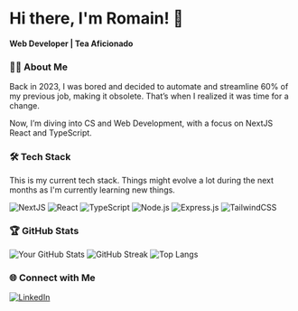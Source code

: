 # Hi there, I'm Romain! 👋
**Web Developer | Tea Aficionado**
### 🧑‍💻 About Me
Back in 2023, I was bored and decided to automate and streamline 60% of my previous job, making it obsolete.
That’s when I realized it was time for a change.  

Now, I’m diving into CS and Web Development, with a focus on NextJS React and TypeScript.

### 🛠️ Tech Stack
This is my current tech stack. Things might evolve a lot during the next months as I'm currently learning new things.  

![NextJS](https://img.shields.io/badge/next.js-000000?style=for-the-badge&logo=nextdotjs&logoColor=white)
![React](https://img.shields.io/badge/React-20232A?style=for-the-badge&logo=react&logoColor=white) 
![TypeScript](https://img.shields.io/badge/TypeScript-007ACC?style=for-the-badge&logo=typescript&logoColor=white) 
![Node.js](https://img.shields.io/badge/Node.js-339933?style=for-the-badge&logo=nodedotjs&logoColor=white) 
![Express.js](https://img.shields.io/badge/Express.js-000000?style=for-the-badge&logo=express&logoColor=white) 
![TailwindCSS](https://img.shields.io/badge/TailwindCSS-38B2AC?style=for-the-badge&logo=tailwind-css&logoColor=white)  

### 🏆 GitHub Stats
![Your GitHub Stats](https://github-readme-stats.vercel.app/api?username=Mokalbari&show_icons=true&theme=dracula)
![GitHub Streak](https://streak-stats.demolab.com?user=Mokalbari&theme=dracula)
![Top Langs](https://github-readme-stats.vercel.app/api/top-langs/?username=Mokalbari&layout=donut&theme=dracula)

### 🌐 Connect with Me
[![LinkedIn](https://img.shields.io/badge/LinkedIn-0077B5?style=for-the-badge&logo=linkedin&logoColor=white)](https://linkedin.com/in/romain-hoarau-alastor)
